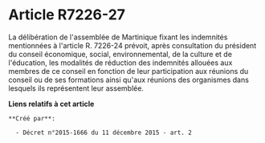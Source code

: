 # Article R7226-27

La délibération de l'assemblée de Martinique fixant les indemnités mentionnées à l'article R. 7226-24 prévoit, après
consultation du président du conseil économique, social, environnemental, de la culture et de l'éducation, les modalités de
réduction des indemnités allouées aux membres de ce conseil en fonction de leur participation aux réunions du conseil ou de
ses formations ainsi qu'aux réunions des organismes dans lesquels ils représentent leur assemblée.

**Liens relatifs à cet article**

	**Créé par**:

	  - Décret n°2015-1666 du 11 décembre 2015 - art. 2
